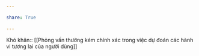 ---  
share: True  
---  
Khó khăn:: [[Phỏng vấn thường kém chính xác trong việc dự đoán các hành vi tương lai của người dùng]]  
